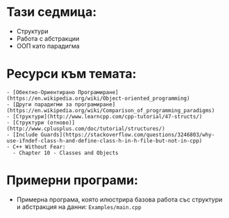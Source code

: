 # Тази седмица:
  - Структури
  - Работа с абстракции
  - ООП като парадигма

# Ресурси към темата:
    - [Обектно-Ориентирано Програмиране](https://en.wikipedia.org/wiki/Object-oriented_programming)
    - [Други парадигми за програмиране](https://en.wikipedia.org/wiki/Comparison_of_programming_paradigms)
    - [Структури](http://www.learncpp.com/cpp-tutorial/47-structs/)
    - [Структури (отново)](http://www.cplusplus.com/doc/tutorial/structures/)
    - [Include Guards](https://stackoverflow.com/questions/3246803/why-use-ifndef-class-h-and-define-class-h-in-h-file-but-not-in-cpp)
    - C++ Without Fear: 
      - Chapter 10 - Classes and Objects
# Примерни програми:
   * Примерна програма, която илюстрира базова работа със структури и абстракция на данни:
        `Examples/main.cpp`
